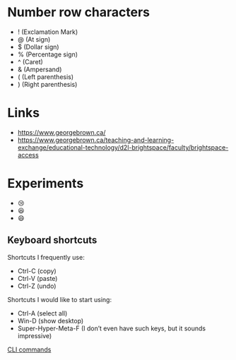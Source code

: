 # Number row characters
- ! (Exclamation Mark)
- @ (At sign)
- $ (Dollar sign)
- % (Percentage sign)
- ^ (Caret)
- & (Ampersand)
- ( (Left parenthesis)
- ) (Right parenthesis)
# Links 
- https://www.georgebrown.ca/
- https://www.georgebrown.ca/teaching-and-learning-exchange/educational-technology/d2l-brightspace/faculty/brightspace-access
# Experiments
- :cry:
- :laughing:
- :smile:
## Keyboard shortcuts
Shortcuts I frequently use: 
- Ctrl-C (copy)
- Ctrl-V (paste)
- Ctrl-Z (undo)

Shortcuts I would like to start using: 
- Ctrl-A (select all)
- Win-D (show desktop)
- Super-Hyper-Meta-F (I don’t even have such keys, but it sounds impressive)

[CLI commands](docs/cli.md)